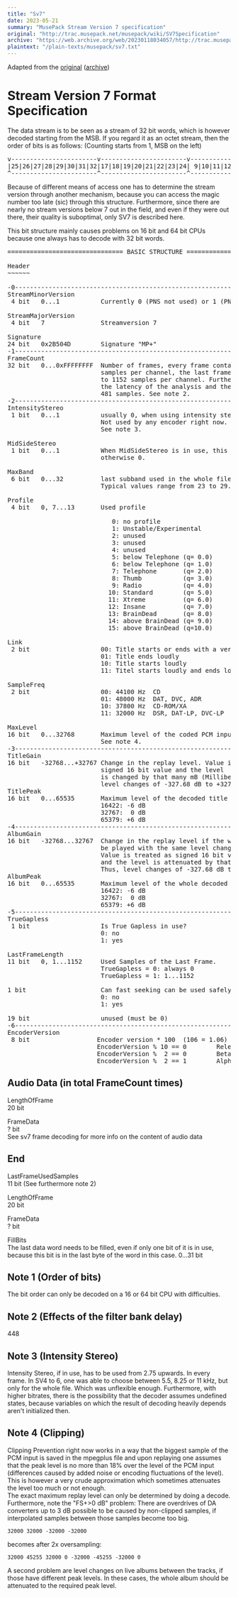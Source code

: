 ```yaml
---
title: "Sv7"
date: 2023-05-21
summary: "MusePack Stream Version 7 specification"
original: "http://trac.musepack.net/musepack/wiki/SV7Specification"
archive: "https://web.archive.org/web/20230118034057/http://trac.musepack.net/musepack/wiki/SV7Specification"
plaintext: "/plain-texts/musepack/sv7.txt"
---
```


Adapted from the [original] ([archive])

# Stream Version 7 Format Specification

The data stream is to be seen as a stream of 32 bit words, which is however decoded starting from the MSB. If you regard it as an octet stream, then the order of bits is as follows: (Counting starts from 1, MSB on the left) 

<pre>v-----------------------v-----------------------v-----------------------v-----------------------v-----------------------v---
|25|26|27|28|29|30|31|32|17|18|19|20|21|22|23|24| 9|10|11|12|13|14|15|16| 1| 2| 3| 4| 5| 6| 7| 8|57|58|59|60|61|62|63|64|49|
^-----------------------^-----------------------^-----------------------^-----------------------^-----------------------^---
</pre>

Because of different means of access one has to determine the stream version through another mechanism, because you can access the magic number too late (sic) through this structure. Furthermore, since there are nearly no stream versions below 7 out in the field, and even if they were out there, their quality is suboptimal, only SV7 is described here.

This bit structure mainly causes problems on 16 bit and 64 bit CPUs because one always has to decode with 32 bit words. 

<pre>=============================== BASIC STRUCTURE ============================

Header
~~~~~~

-0-------------------------------------------------------------------------
StreamMinorVersion
 4 bit   0...1           Currently 0 (PNS not used) or 1 (PNS used)

StreamMajorVersion
 4 bit   7               Streamversion 7

Signature
24 bit   0x2B504D        Signature "MP+"
-1------------------------------------------------------------------------
FrameCount
32 bit   0...0xFFFFFFFF  Number of frames, every frame contains 1152
                         samples per channel, the last frame contains 1
                         to 1152 samples per channel. Furthermore, one has to consider
                         the latency of the analysis and the synthesis filterbank of
                         481 samples. See note 2.
-2-------------------------------------------------------------------------
IntensityStereo
 1 bit   0...1           usually 0, when using intensity stereo coding (IS) 1.
                         Not used by any encoder right now.
                         See note 3.

MidSideStereo
 1 bit   0...1           When MidSideStereo is in use, this bit is 1,
                         otherwise 0.

MaxBand
 6 bit   0...32          last subband used in the whole file.
                         Typical values range from 23 to 29.

Profile
 4 bit   0, 7...13       Used profile

                            0: no profile
                            1: Unstable/Experimental
                            2: unused
                            3: unused
                            4: unused
                            5: below Telephone (q= 0.0)
                            6: below Telephone (q= 1.0)
                            7: Telephone       (q= 2.0)
                            8: Thumb           (q= 3.0)
                            9: Radio           (q= 4.0)
                           10: Standard        (q= 5.0)
                           11: Xtreme          (q= 6.0)
                           12: Insane          (q= 7.0)
                           13: BrainDead       (q= 8.0)
                           14: above BrainDead (q= 9.0)
                           15: above BrainDead (q=10.0)

Link
 2 bit                   00: Title starts or ends with a very low level (no live or classical genre titles)
                         01: Title ends loudly
                         10: Title starts loudly
                         11: Titel starts loudly and ends loudly

SampleFreq
 2 bit                   00: 44100 Hz  CD
                         01: 48000 Hz  DAT, DVC, ADR
                         10: 37800 Hz  CD-ROM/XA
                         11: 32000 Hz  DSR, DAT-LP, DVC-LP

MaxLevel
16 bit   0...32768       Maximum level of the coded PCM input signal
                         See note 4.
-3-------------------------------------------------------------------------
TitleGain
16 bit   -32768...+32767 Change in the replay level. Value is treated as
                         signed 16 bit value and the level
                         is changed by that many mB (Millibel). Thus
                         level changes of -327.68 dB to +327.67 dB are possible.
TitlePeak
16 bit   0...65535       Maximum level of the decoded title
                         16422: -6 dB
                         32767:  0 dB
                         65379: +6 dB
-4-------------------------------------------------------------------------
AlbumGain
16 bit   -32768...32767  Change in the replay level if the whole cd is supposed to
                         be played with the same level change for all tracks.
                         Value is treated as signed 16 bit value
                         and the level is attenuated by that many mB (Millibel)
                         Thus, level changes of -327.68 dB to +327.67 dB are possible.
AlbumPeak
16 bit   0...65535       Maximum level of the whole decoded CD
                         16422: -6 dB
                         32767:  0 dB
                         65379: +6 dB
-5-------------------------------------------------------------------------
TrueGapless
 1 bit                   Is True Gapless in use?
                         0: no
                         1: yes

LastFrameLength
11 bit   0, 1...1152     Used Samples of the Last Frame.
                         TrueGapless = 0: always 0
                         TrueGapless = 1: 1...1152

1 bit                    Can fast seeking can be used safely ?
                         0: no
                         1: yes

19 bit                   unused (must be 0)
-6-------------------------------------------------------------------------
EncoderVersion
 8 bit                  Encoder version * 100  (106 = 1.06)
                        EncoderVersion % 10 == 0        Release (1.0)
                        EncoderVersion %  2 == 0        Beta (1.06)
                        EncoderVersion %  2 == 1        Alpha (1.05a...z)
</pre>

## Audio Data (in total FrameCount times)

LengthOfFrame<br />
20 bit

FrameData<br />
? bit<br />
See sv7 frame decoding for more info on the content of audio data 

## End

LastFrameUsedSamples<br />
11 bit (See furthermore note 2)

LengthOfFrame<br />
20 bit

FrameData<br />
? bit

FillBits<br />
The last data word needs to be filled, even if only one bit of it is in use, because this bit is in the last byte of the word in this case.
0...31 bit

## Note 1 (Order of bits)

The bit order can only be decoded on a 16 or 64 bit CPU with difficulties. 

## Note 2 (Effects of the filter bank delay)

448

## Note 3 (Intensity Stereo)

Intensity Stereo, if in use, has to be used from 2.75 upwards. In every frame. In SV4 to 6, one was able to choose between 5.5, 8.25 or 11 kHz, but only for the whole file. Which was unflexible enough. Furthermore, with higher bitrates, there is the possibility that the decoder assumes undefined states, because variables on which the result of decoding heavily depends aren't initialized then. 

## Note 4 (Clipping)

Clipping Prevention right now works in a way that the biggest sample of the PCM input is saved in the mpegplus file and upon replaying one assumes that the peak level is no more than 18% over the level of the PCM input (differences caused by added noise or encoding fluctuations of the level).<br />
This is however a very crude approximation which sometimes attenuates the level too much or not enough.<br />
The exact maximum replay level can only be determined by doing a decode.<br />
Furthermore, note the "FS+>0 dB" problem: There are overdrives of DA converters up to 3 dB possible to be caused by non-clipped samples, if interpolated samples between those samples become too big.

    32000 32000 -32000 -32000

becomes after 2x oversampling:

    32000 45255 32000 0 -32000 -45255 -32000 0

A second problem are level changes on live albums between the tracks, if those have different peak levels. In these cases, the whole album should be attenuated to the required peak level.

<!-- References -->
[original]: http://trac.musepack.net/musepack/wiki/SV7Specification
[archive]: https://web.archive.org/web/20230118034057/http://trac.musepack.net/musepack/wiki/SV7Specification
 

